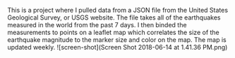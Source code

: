 This is a project where I pulled data from a JSON file from the United States Geological Survey, or USGS website. The file takes all of the earthquakes measured in the world from the past 7 days. I then binded the measurements to points on a leaflet map which correlates the size of the earthquake magnitude to the marker size and color on the map. The map is updated weekly.
![screen-shot](Screen Shot 2018-06-14 at 1.41.36 PM.png)
